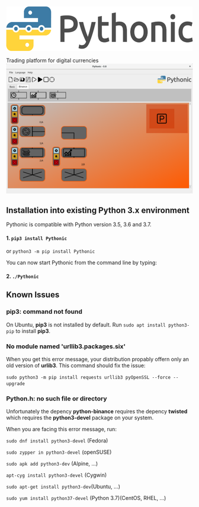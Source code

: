 <p align="center"><img src="src/Pythonic/images/horizontal.png" alt="Pythonic" height="120px"></p>

Trading platform for digital currencies
![Alt text](screenshot-2.png?raw=true "Screenshot 1")


## Installation into existing Python 3.x environment

Pythonic is compatible with Python version 3.5, 3.6 and 3.7.

#### 1. `pip3 install Pythonic`

or `python3 -m pip install Pythonic`

You can now start Pythonic from the command line by typing:

#### 2. `./Pythonic`

## Known Issues

### pip3: command not found
On Ubuntu, **pip3** is not installed by default.
Run `sudo apt install python3-pip` to install **pip3**.

### No module named 'urllib3.packages.six'
When you get this error message,
your distribution propably offern only an old version of **urlib3**.
This command should fix the issue:

`sudo python3 -m pip install requests urllib3 pyOpenSSL --force --upgrade`

### Python.h: no such file or directory
Unfortunately the depency **python-binance** requires the
depency **twisted** which requires the **python3-devel** package on your system.

When you are facing this error message, run:

`sudo dnf install python3-devel` (Fedora)

`sudo zypper in python3-devel` (openSUSE)

`sudo apk add python3-dev` (Alpine, ...)

`apt-cyg install python3-devel` (Cygwin)

`sudo apt-get install python3-dev`(Ubuntu, ...)

`sudo yum install python37-devel` (Python 3.7)(CentOS, RHEL, ...)


